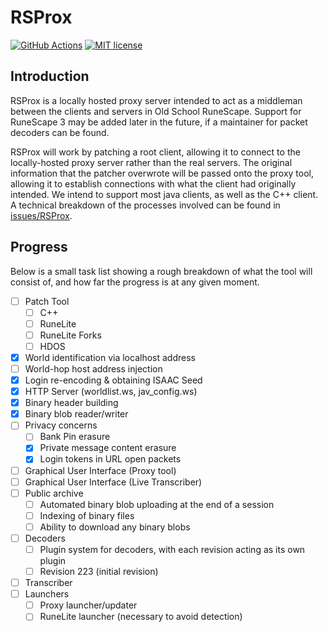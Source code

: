 # RSProx

[![GitHub Actions][actions-badge]][actions] [![MIT license][mit-badge]][mit]

## Introduction
RSProx is a locally hosted proxy server intended to act as a middleman between the clients and servers in Old School RuneScape.
Support for RuneScape 3 may be added later in the future, if a maintainer for packet decoders can be found.

RSProx will work by patching a root client, allowing it to connect to the locally-hosted proxy server rather than the real servers.
The original information that the patcher overwrote will be passed onto the proxy tool, allowing it to establish connections with
what the client had originally intended. We intend to support most java clients, as well as the C++ client.
A technical breakdown of the processes involved can be found in [issues/RSProx](https://github.com/blurite/rsprox/issues/1).

## Progress
Below is a small task list showing a rough breakdown of what the tool will consist of, and how far the progress is at any given moment.

- [ ] Patch Tool
  - [ ] C++
  - [ ] RuneLite
  - [ ] RuneLite Forks
  - [ ] HDOS
- [x] World identification via localhost address
- [ ] World-hop host address injection
- [x] Login re-encoding & obtaining ISAAC Seed
- [x] HTTP Server (worldlist.ws, jav_config.ws)
- [x] Binary header building
- [x] Binary blob reader/writer
- [ ] Privacy concerns
  - [ ] Bank Pin erasure
  - [x] Private message content erasure
  - [x] Login tokens in URL open packets
- [ ] Graphical User Interface (Proxy tool)
- [ ] Graphical User Interface (Live Transcriber)
- [ ] Public archive
  - [ ] Automated binary blob uploading at the end of a session
  - [ ] Indexing of binary files
  - [ ] Ability to download any binary blobs
- [ ] Decoders
  - [ ] Plugin system for decoders, with each revision acting as its own plugin
  - [ ] Revision 223 (initial revision)
- [ ] Transcriber
- [ ] Launchers
  - [ ] Proxy launcher/updater
  - [ ] RuneLite launcher (necessary to avoid detection)

[actions-badge]: https://github.com/blurite/rsprox/actions/workflows/ci.yml/badge.svg
[actions]: https://github.com/blurite/rsprox/actions
[mit-badge]: https://img.shields.io/badge/license-MIT-informational
[mit]: https://opensource.org/license/MIT
